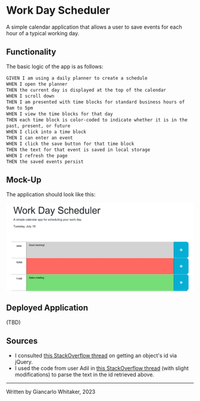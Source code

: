 # Work Day Scheduler

A simple calendar application that allows a user to save events for each hour of a typical working day. 

## Functionality

The basic logic of the app is as follows:

```
GIVEN I am using a daily planner to create a schedule
WHEN I open the planner
THEN the current day is displayed at the top of the calendar
WHEN I scroll down
THEN I am presented with time blocks for standard business hours of 9am to 5pm
WHEN I view the time blocks for that day
THEN each time block is color-coded to indicate whether it is in the past, present, or future
WHEN I click into a time block
THEN I can enter an event
WHEN I click the save button for that time block
THEN the text for that event is saved in local storage
WHEN I refresh the page
THEN the saved events persist
```

## Mock-Up

The application should look like this:

![An image showing the scheduler at 10 AM. The hours 9, 10, and 11 AM are visible, and shaded according to which is in the past, present, or future.](./Assets/scheduler_mockup.png)

## Deployed Application

(TBD)

## Sources

* I consulted [this StackOverflow thread](https://stackoverflow.com/questions/3239598/how-can-i-get-the-id-of-an-element-using-jquery) on getting an object's id via jQuery.
* I used the code from user Adil in [this StackOverflow thread](https://stackoverflow.com/questions/13068225/parsing-text-with-jquery) (with slight modifications) to parse the text in the id retrieved above.

---
Written by Giancarlo Whitaker, 2023